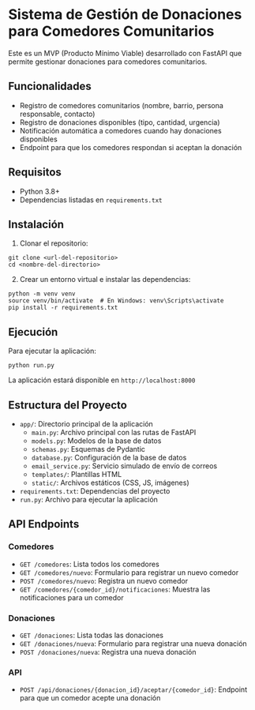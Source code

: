 # Sistema de Gestión de Donaciones para Comedores Comunitarios

Este es un MVP (Producto Mínimo Viable) desarrollado con FastAPI que permite gestionar donaciones para comedores comunitarios.

## Funcionalidades

- Registro de comedores comunitarios (nombre, barrio, persona responsable, contacto)
- Registro de donaciones disponibles (tipo, cantidad, urgencia)
- Notificación automática a comedores cuando hay donaciones disponibles
- Endpoint para que los comedores respondan si aceptan la donación

## Requisitos

- Python 3.8+
- Dependencias listadas en `requirements.txt`

## Instalación

1. Clonar el repositorio:
```
git clone <url-del-repositorio>
cd <nombre-del-directorio>
```

2. Crear un entorno virtual e instalar las dependencias:
```
python -m venv venv
source venv/bin/activate  # En Windows: venv\Scripts\activate
pip install -r requirements.txt
```

## Ejecución

Para ejecutar la aplicación:

```
python run.py
```

La aplicación estará disponible en `http://localhost:8000`

## Estructura del Proyecto

- `app/`: Directorio principal de la aplicación
  - `main.py`: Archivo principal con las rutas de FastAPI
  - `models.py`: Modelos de la base de datos
  - `schemas.py`: Esquemas de Pydantic
  - `database.py`: Configuración de la base de datos
  - `email_service.py`: Servicio simulado de envío de correos
  - `templates/`: Plantillas HTML
  - `static/`: Archivos estáticos (CSS, JS, imágenes)
- `requirements.txt`: Dependencias del proyecto
- `run.py`: Archivo para ejecutar la aplicación

## API Endpoints

### Comedores
- `GET /comedores`: Lista todos los comedores
- `GET /comedores/nuevo`: Formulario para registrar un nuevo comedor
- `POST /comedores/nuevo`: Registra un nuevo comedor
- `GET /comedores/{comedor_id}/notificaciones`: Muestra las notificaciones para un comedor

### Donaciones
- `GET /donaciones`: Lista todas las donaciones
- `GET /donaciones/nueva`: Formulario para registrar una nueva donación
- `POST /donaciones/nueva`: Registra una nueva donación

### API
- `POST /api/donaciones/{donacion_id}/aceptar/{comedor_id}`: Endpoint para que un comedor acepte una donación 